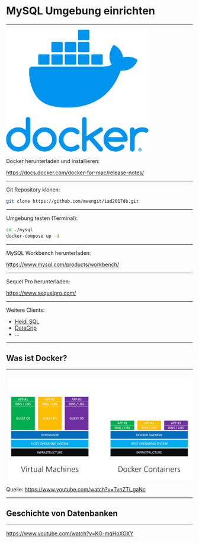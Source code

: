 <!-- classes: title -->

# MySQL Umgebung einrichten

<!-- note
Wir verwenden für die Datenbank-Umgebung Docker. Docker ermöglicht uns, im Handumdrehen lokale Datenbank-Server zu starten und wieder zu löschen
-->

---

![Docker Logo](images/docker.small.png)

Docker herunterladen und installieren:

<https://docs.docker.com/docker-for-mac/release-notes/>

---

Git Repository klonen:

```bash
git clone https://github.com/meengit/iad2017db.git
```

---

Umgebung testen (Terminal):

```bash
cd ./mysql
docker-compose up -d
```

---

MySQL Workbench herunterladen: 

<https://www.mysql.com/products/workbench/>

---

Sequel Pro herunterladen:

<https://www.sequelpro.com/>

---

Weitere Clients:

* [Heidi SQL](https://www.heidisql.com/)
* [DataGrip](https://www.jetbrains.com/datagrip/)
* ...

---

## Was ist Docker?

---

![Docker vs. VM](images/docker-vm.jpg)

Quelle: <https://www.youtube.com/watch?v=TvnZTi_gaNc>

---

## Geschichte von Datenbanken

---

<https://www.youtube.com/watch?v=KG-mqHoXOXY>




